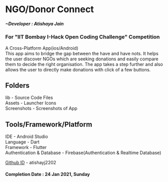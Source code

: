 # NGO/Donor Connect
##### ~Developer : Atishaya Jain
### For "IIT Bombay I-Hack Open Coding Challenge" Competition
A Cross-Platform App(ios/Android)\
This app aims to bridge the gap between the have and have nots. It helps the user discover NGOs which are seeking donations and easily compare them to decide the right organisation. The app takes a step further and also allows the user to directly make donations with click of a few buttons.

## Folders
lib - Source Code Files\
Assets - Launcher Icons\
Screenshots - Screenshots of App

## Tools/Framework/Platform
IDE - Android Studio\
Language - Dart\
Framework - Flutter\
Authentication & Database - Firebase(Authentication & Realtime Database)

[Github ID](https://github.com/atishayj2202) - atishayj2202

#### Completion Date : 24 Jan 2021, Sunday
